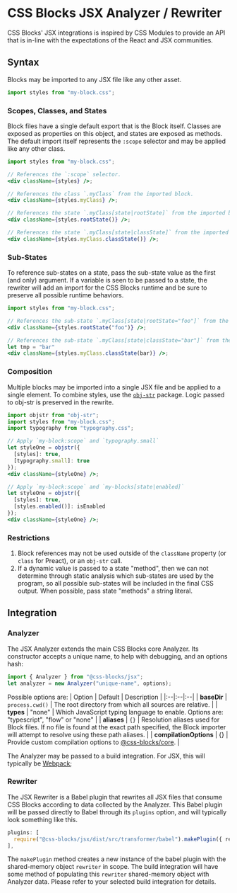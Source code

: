 # CSS Blocks JSX Analyzer / Rewriter

CSS Blocks' JSX integrations is inspired by CSS Modules to provide an API that is in-line with the expectations of the React and JSX communities.

## Syntax

Blocks may be imported to any JSX file like any other asset.

```jsx
import styles from "my-block.css";
```

### Scopes, Classes, and States
Block files have a single default export that is the Block itself. Classes are exposed as properties on this object, and states are exposed as methods. The default import itself represents the `:scope` selector and may be applied like any other class.

```jsx
import styles from "my-block.css";

// References the `:scope` selector.
<div className={styles} />;

// References the class `.myClass` from the imported block.
<div className={styles.myClass} />;

// References the state `.myClass[state|rootState]` from the imported block.
<div className={styles.rootState()} />;

// References the state `.myClass[state|classState]` from the imported block.
<div className={styles.myClass.classState()} />;

```

### Sub-States
To reference sub-states on a state, pass the sub-state value as the first (and only) argument. If a variable is seen to be passed to a state, the rewriter will add an import for the CSS Blocks runtime and be sure to preserve all possible runtime behaviors.


```jsx
import styles from "my-block.css";

// References the sub-state `.myClass[state|rootState="foo"]` from the imported block.
<div className={styles.rootState("foo")} />;

// References the sub-state `.myClass[state|classState="bar"]` from the imported block.
let tmp = "bar"
<div className={styles.myClass.classState(bar)} />;

```

### Composition

Multiple blocks may be imported into a single JSX file and be applied to a single element. To combine styles, use the [`obj-str`](https://www.npmjs.com/package/obj-str) package. Logic passed to obj-str is preserved in the rewrite.

```jsx
import objstr from "obj-str";
import styles from "my-block.css";
import typography from "typography.css";

// Apply `my-block:scope` and `typography.small`
let styleOne = objstr({
  [styles]: true,
  [typography.small]: true
});
<div className={styleOne} />;

// Apply `my-block:scope` and `my-blocks[state|enabled]`
let styleOne = objstr({
  [styles]: true,
  [styles.enabled()]: isEnabled
});
<div className={styleOne} />;

```

### Restrictions

  1. Block references may not be used outside of the `className` property (or `class` for Preact), or an `obj-str` call.
  2. If a dynamic value is passed to a state "method", then we can not determine through static analysis which sub-states are used by the program, so all possible sub-states will be included in the final CSS output. When possible, pass state "methods" a string literal.

## Integration

### Analyzer

The JSX Analyzer extends the main CSS Blocks core Analyzer. Its constructor accepts a unique name, to help with debugging, and an options hash:

```js
import { Analyzer } from "@css-blocks/jsx";
let analyzer = new Analyzer("unique-name", options);
```

Possible options are:
| Option | Default | Description |
|:--|:--|:--|
| **baseDir** | `process.cwd()` | The root directory from which all sources are relative. |
| **types** | "none" | Which JavaScript typing language to enable. Options are: "typescript", "flow" or "none" |
| **aliases** | `{}` | Resolution aliases used for Block files. If no file is found at the exact path specified, the Block importer will attempt to resolve using these path aliases. |
| **compilationOptions** | {} | Provide custom compilation options to [@css-blocks/core](../core#options). |

The Analyzer may be passed to a build integration. For JSX, this will typically be [Webpack](../webpack);

### Rewriter

The JSX Rewriter is a Babel plugin that rewrites all JSX files that consume CSS Blocks according to data collected by the Analyzer. This Babel plugin will be passed directly to Babel through its `plugins` option, and will typically look something like this.

```js
plugins: [
  require("@css-blocks/jsx/dist/src/transformer/babel").makePlugin({ rewriter }),
],
```

The `makePlugin` method creates a new instance of the babel plugin with the shared-memory object `rewriter` in scope. The build integration will have some method of populating this `rewriter` shared-memory object with Analyzer data. Please refer to your selected build integration for details.